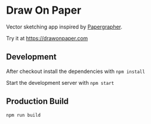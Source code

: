 # Draw On Paper

Vector sketching app inspired by [Papergrapher](https://github.com/w00dn/papergrapher).

Try it at https://drawonpaper.com


Development
-----------

After checkout install the dependencies with `npm install`

Start the development server with `npm start`


Production Build
----------------

`npm run build`
